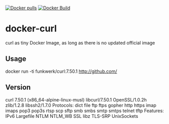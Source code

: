 [![Docker pulls](https://img.shields.io/docker/pulls/funkwerk/curl.svg)](https://hub.docker.com/r/funkwerk/curl/)
[![Docker Build](https://img.shields.io/docker/automated/funkwerk/curl.svg)](https://hub.docker.com/r/funkwerk/curl/)

# docker-curl

curl as tiny Docker Image, as long as there is no updated official image

## Usage

docker run -ti funkwerk/curl:7.50.1 http://github.com/

## Version

curl 7.50.1 (x86_64-alpine-linux-musl) libcurl/7.50.1 OpenSSL/1.0.2h zlib/1.2.8 libssh2/1.7.0
Protocols: dict file ftp ftps gopher http https imap imaps pop3 pop3s rtsp scp sftp smb smbs smtp smtps telnet tftp 
Features: IPv6 Largefile NTLM NTLM_WB SSL libz TLS-SRP UnixSockets
